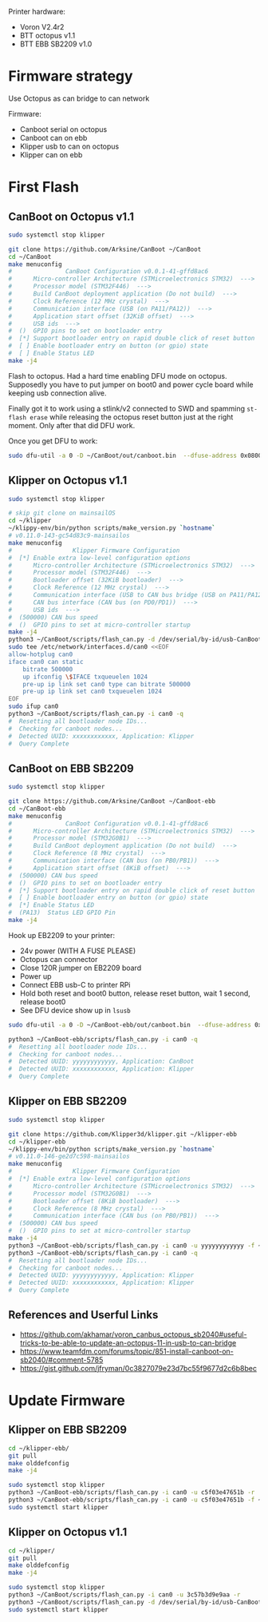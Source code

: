 
Printer hardware:
- Voron V2.4r2
- BTT octopus v1.1
- BTT EBB SB2209 v1.0



# Firmware strategy

Use Octopus as can bridge to can network

Firmware:
- Canboot serial on octopus
- Canboot can on ebb
- Klipper usb to can on octopus
- Klipper can on ebb



# First Flash

## CanBoot on Octopus v1.1

```sh
sudo systemctl stop klipper

git clone https://github.com/Arksine/CanBoot ~/CanBoot
cd ~/CanBoot
make menuconfig
#               CanBoot Configuration v0.0.1-41-gffd8ac6
#      Micro-controller Architecture (STMicroelectronics STM32)  --->
#      Processor model (STM32F446)  --->
#      Build CanBoot deployment application (Do not build)  --->
#      Clock Reference (12 MHz crystal)  --->
#      Communication interface (USB (on PA11/PA12))  --->
#      Application start offset (32KiB offset)  --->
#      USB ids  --->
#  ()  GPIO pins to set on bootloader entry
#  [*] Support bootloader entry on rapid double click of reset button
#  [ ] Enable bootloader entry on button (or gpio) state
#  [ ] Enable Status LED
make -j4
```

Flash to octopus. Had a hard time enabling DFU mode on octopus.
Supposedly you have to put jumper on boot0 and power cycle board
while keeping usb connection alive.

Finally got it to work using a stlink/v2 connected to SWD and spamming
`st-flash erase` while releasing the octopus reset button just at the right moment.
Only after that did DFU work.

Once you get DFU to work:
```sh
sudo dfu-util -a 0 -D ~/CanBoot/out/canboot.bin  --dfuse-address 0x08000000:force:mass-erase:leave -d 0483:df11
```

## Klipper on Octopus v1.1

```sh
sudo systemctl stop klipper

# skip git clone on mainsailOS
cd ~/klipper
~/klippy-env/bin/python scripts/make_version.py `hostname`
# v0.11.0-143-gc54d83c9-mainsailos
make menuconfig
#                 Klipper Firmware Configuration
#  [*] Enable extra low-level configuration options
#      Micro-controller Architecture (STMicroelectronics STM32)  --->
#      Processor model (STM32F446)  --->
#      Bootloader offset (32KiB bootloader)  --->
#      Clock Reference (12 MHz crystal)  --->
#      Communication interface (USB to CAN bus bridge (USB on PA11/PA12))  --->
#      CAN bus interface (CAN bus (on PD0/PD1))  --->
#      USB ids  --->
#  (500000) CAN bus speed
#  ()  GPIO pins to set at micro-controller startup
make -j4
python3 ~/CanBoot/scripts/flash_can.py -d /dev/serial/by-id/usb-CanBoot_stm32f446xx* -f ~/klipper/out/klipper.bin
sudo tee /etc/network/interfaces.d/can0 <<EOF
allow-hotplug can0
iface can0 can static
    bitrate 500000
    up ifconfig \$IFACE txqueuelen 1024
    pre-up ip link set can0 type can bitrate 500000
    pre-up ip link set can0 txqueuelen 1024
EOF
sudo ifup can0
python3 ~/CanBoot/scripts/flash_can.py -i can0 -q
#  Resetting all bootloader node IDs...
#  Checking for canboot nodes...
#  Detected UUID: xxxxxxxxxxxx, Application: Klipper
#  Query Complete
```

## CanBoot on EBB SB2209

```sh
sudo systemctl stop klipper

git clone https://github.com/Arksine/CanBoot ~/CanBoot-ebb
cd ~/CanBoot-ebb
make menuconfig
#               CanBoot Configuration v0.0.1-41-gffd8ac6
#      Micro-controller Architecture (STMicroelectronics STM32)  --->
#      Processor model (STM32G0B1)  --->
#      Build CanBoot deployment application (Do not build)  --->
#      Clock Reference (8 MHz crystal)  --->
#      Communication interface (CAN bus (on PB0/PB1))  --->
#      Application start offset (8KiB offset)  --->
#  (500000) CAN bus speed
#  ()  GPIO pins to set on bootloader entry
#  [*] Support bootloader entry on rapid double click of reset button
#  [ ] Enable bootloader entry on button (or gpio) state
#  [*] Enable Status LED
#  (PA13)  Status LED GPIO Pin
make -j4
```

Hook up EB2209 to your printer:
- 24v power (WITH A FUSE PLEASE)
- Octopus can connector
- Close 120R jumper on EB2209 board
- Power up
- Connect EBB usb-C to printer RPi
- Hold both reset and boot0 button, release reset button, wait 1 second, release boot0
- See DFU device show up in `lsusb`

```sh
sudo dfu-util -a 0 -D ~/CanBoot-ebb/out/canboot.bin  --dfuse-address 0x08000000:force:mass-erase:leave -d 0483:df11

python3 ~/CanBoot-ebb/scripts/flash_can.py -i can0 -q
#  Resetting all bootloader node IDs...
#  Checking for canboot nodes...
#  Detected UUID: yyyyyyyyyyyy, Application: CanBoot
#  Detected UUID: xxxxxxxxxxxx, Application: Klipper
#  Query Complete
```


## Klipper on EBB SB2209

```sh
sudo systemctl stop klipper

git clone https://github.com/Klipper3d/klipper.git ~/klipper-ebb
cd ~/klipper-ebb
~/klippy-env/bin/python scripts/make_version.py `hostname`
# v0.11.0-146-ge2d7c598-mainsailos
make menuconfig
#                 Klipper Firmware Configuration
#  [*] Enable extra low-level configuration options
#      Micro-controller Architecture (STMicroelectronics STM32)  --->
#      Processor model (STM32G0B1)  --->
#      Bootloader offset (8KiB bootloader)  --->
#      Clock Reference (8 MHz crystal)  --->
#      Communication interface (CAN bus (on PB0/PB1))  --->
#  (500000) CAN bus speed
#  ()  GPIO pins to set at micro-controller startup
make -j4
python3 ~/CanBoot-ebb/scripts/flash_can.py -i can0 -u yyyyyyyyyyyy -f ~/klipper-ebb/out/klipper.bin
python3 ~/CanBoot-ebb/scripts/flash_can.py -i can0 -q
#  Resetting all bootloader node IDs...
#  Checking for canboot nodes...
#  Detected UUID: yyyyyyyyyyyy, Application: Klipper
#  Detected UUID: xxxxxxxxxxxx, Application: Klipper
#  Query Complete
```

## References and Userful Links

- https://github.com/akhamar/voron_canbus_octopus_sb2040#useful-tricks-to-be-able-to-update-an-octopus-11-in-usb-to-can-bridge
- https://www.teamfdm.com/forums/topic/851-install-canboot-on-sb2040/#comment-5785
- https://gist.github.com/jfryman/0c3827079e23d7bc55f9677d2c6b8bec



# Update Firmware

## Klipper on EBB SB2209

```sh
cd ~/klipper-ebb/
git pull
make olddefconfig
make -j4

sudo systemctl stop klipper
python3 ~/CanBoot-ebb/scripts/flash_can.py -i can0 -u c5f03e47651b -r
python3 ~/CanBoot-ebb/scripts/flash_can.py -i can0 -u c5f03e47651b -f ~/klipper-ebb/out/klipper.bin
sudo systemctl start klipper
```

## Klipper on Octopus v1.1

```sh
cd ~/klipper/
git pull
make olddefconfig
make -j4

sudo systemctl stop klipper
python3 ~/CanBoot/scripts/flash_can.py -i can0 -u 3c57b3d9e9aa -r
python3 ~/CanBoot/scripts/flash_can.py -d /dev/serial/by-id/usb-CanBoot_stm32f446xx* -f ~/klipper/out/klipper.bin
sudo systemctl start klipper
```


